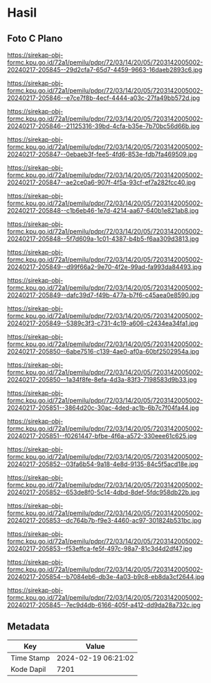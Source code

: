 # Hasil

## Foto C Plano

https://sirekap-obj-formc.kpu.go.id/72a1/pemilu/pdpr/72/03/14/20/05/7203142005002-20240217-205845--29d2cfa7-65d7-4459-9663-16daeb2893c6.jpg

https://sirekap-obj-formc.kpu.go.id/72a1/pemilu/pdpr/72/03/14/20/05/7203142005002-20240217-205846--e7ce7f8b-4ecf-4444-a03c-27fa49bb572d.jpg

https://sirekap-obj-formc.kpu.go.id/72a1/pemilu/pdpr/72/03/14/20/05/7203142005002-20240217-205846--21125316-39bd-4cfa-b35e-7b70bc56d66b.jpg

https://sirekap-obj-formc.kpu.go.id/72a1/pemilu/pdpr/72/03/14/20/05/7203142005002-20240217-205847--0ebaeb3f-fee5-4fd6-853e-fdb7fa469509.jpg

https://sirekap-obj-formc.kpu.go.id/72a1/pemilu/pdpr/72/03/14/20/05/7203142005002-20240217-205847--ae2ce0a6-907f-4f5a-93cf-ef7a282fcc40.jpg

https://sirekap-obj-formc.kpu.go.id/72a1/pemilu/pdpr/72/03/14/20/05/7203142005002-20240217-205848--c1b6eb46-1e7d-4214-aa67-640b1e821ab8.jpg

https://sirekap-obj-formc.kpu.go.id/72a1/pemilu/pdpr/72/03/14/20/05/7203142005002-20240217-205848--5f7d609a-1c01-4387-b4b5-f6aa309d3813.jpg

https://sirekap-obj-formc.kpu.go.id/72a1/pemilu/pdpr/72/03/14/20/05/7203142005002-20240217-205849--d99f66a2-9e70-4f2e-99ad-fa993da84493.jpg

https://sirekap-obj-formc.kpu.go.id/72a1/pemilu/pdpr/72/03/14/20/05/7203142005002-20240217-205849--dafc39d7-f49b-477a-b7f6-c45aea0e8590.jpg

https://sirekap-obj-formc.kpu.go.id/72a1/pemilu/pdpr/72/03/14/20/05/7203142005002-20240217-205849--5389c3f3-c731-4c19-a606-c2434ea34fa1.jpg

https://sirekap-obj-formc.kpu.go.id/72a1/pemilu/pdpr/72/03/14/20/05/7203142005002-20240217-205850--6abe7516-c139-4ae0-af0a-60bf2502954a.jpg

https://sirekap-obj-formc.kpu.go.id/72a1/pemilu/pdpr/72/03/14/20/05/7203142005002-20240217-205850--1a34f8fe-8efa-4d3a-83f3-7198583d9b33.jpg

https://sirekap-obj-formc.kpu.go.id/72a1/pemilu/pdpr/72/03/14/20/05/7203142005002-20240217-205851--3864d20c-30ac-4ded-ac1b-6b7c7f04fa44.jpg

https://sirekap-obj-formc.kpu.go.id/72a1/pemilu/pdpr/72/03/14/20/05/7203142005002-20240217-205851--f0261447-bfbe-4f6a-a572-330eee61c625.jpg

https://sirekap-obj-formc.kpu.go.id/72a1/pemilu/pdpr/72/03/14/20/05/7203142005002-20240217-205852--03fa6b54-9a18-4e8d-9135-84c5f5acd18e.jpg

https://sirekap-obj-formc.kpu.go.id/72a1/pemilu/pdpr/72/03/14/20/05/7203142005002-20240217-205852--653de8f0-5c14-4dbd-8def-5fdc958db22b.jpg

https://sirekap-obj-formc.kpu.go.id/72a1/pemilu/pdpr/72/03/14/20/05/7203142005002-20240217-205853--dc764b7b-f9e3-4460-ac97-301824b531bc.jpg

https://sirekap-obj-formc.kpu.go.id/72a1/pemilu/pdpr/72/03/14/20/05/7203142005002-20240217-205853--f53effca-fe5f-497c-98a7-81c3d4d2df47.jpg

https://sirekap-obj-formc.kpu.go.id/72a1/pemilu/pdpr/72/03/14/20/05/7203142005002-20240217-205854--b7084eb6-db3e-4a03-b9c8-eb8da3cf2644.jpg

https://sirekap-obj-formc.kpu.go.id/72a1/pemilu/pdpr/72/03/14/20/05/7203142005002-20240217-205845--7ec9d4db-6166-405f-a412-dd9da28a732c.jpg


## Metadata

| Key        | Value               |
| ---------- | ------------------- |
| Time Stamp | 2024-02-19 06:21:02 |
| Kode Dapil | 7201                |



